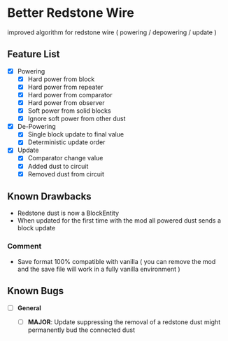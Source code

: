 # Better Redstone Wire
improved algorithm for redstone wire ( powering / depowering / update )

## Feature List

 - [x] Powering
   - [x] Hard power from block
   - [x] Hard power from repeater
   - [x] Hard power from comparator
   - [x] Hard power from observer
   - [x] Soft power from solid blocks
   - [x] Ignore soft power from other dust
 - [x] De-Powering
   - [X] Single block update to final value
   - [x] Deterministic update order
 - [x] Update
   - [x] Comparator change value
   - [x] Added dust to circuit
   - [x] Removed dust from circuit

## Known Drawbacks
 - Redstone dust is now a BlockEntity
 - When updated for the first time with the mod all powered dust sends a block update
   
### Comment
 - Save format 100% compatible with vanilla ( you can remove the mod and the save file will work in a fully vanilla environment )

## Known Bugs
 - [ ]  **General**
	 - [ ] **MAJOR**: Update suppressing the removal of a redstone dust might permanently bud the connected dust



